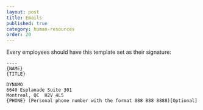 ```yaml
---
layout: post
title: Emails
published: true
category: human-resources
order: 20
---
```

Every employees should have this template set as their signature:

<!-- more -->

```
----
{NAME}
{TITLE}

DYNAMO
6640 Esplanade Suite 301
Montreal, QC  H2V 4L5
{PHONE} (Personal phone number with the format 888 888 8888)[Optional]
```
